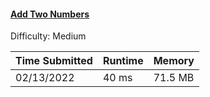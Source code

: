 #### [Add Two Numbers](https://leetcode.com/problems/add-two-numbers/)

Difficulty: Medium

| Time Submitted | Runtime | Memory  |
|----------------|---------|---------|
| 02/13/2022     | 40 ms   | 71.5 MB |